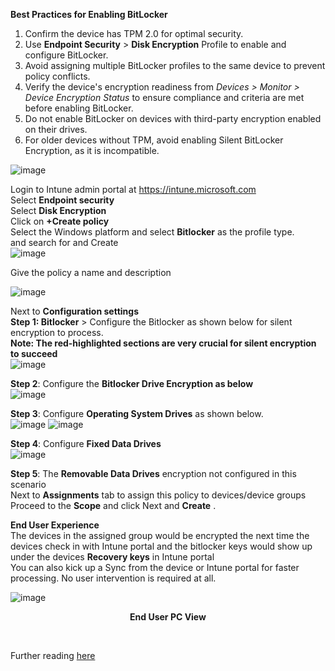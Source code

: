 
**Best Practices for Enabling BitLocker**

1. Confirm the device has TPM 2.0 for optimal security.<br />
2. Use **Endpoint Security** > **Disk Encryption** Profile to enable and configure BitLocker.<br />
3. Avoid assigning multiple BitLocker profiles to the same device to prevent policy conflicts.<br />
4. Verify the device's encryption readiness from *Devices > Monitor > Device Encryption Status* to ensure compliance and criteria are met before enabling BitLocker.<br />
5. Do not enable BitLocker on devices with third-party encryption enabled on their drives.<br />
6. For older devices without TPM, avoid enabling Silent BitLocker Encryption, as it is incompatible.<br />
 
 ![image](https://github.com/user-attachments/assets/d3ddda5c-0e18-4091-9039-f242a2d7c724)


Login to Intune admin portal at https://intune.microsoft.com<br />
Select **Endpoint security**<br />
Select **Disk Encryption** <br />
Click on **+Create policy** <br />
Select the Windows platform and select **Bitlocker** as the profile type.</br> and search for and Create<br />
![image](https://github.com/user-attachments/assets/c5e79842-c290-4cc2-9ff8-9833d612becc)

Give the policy a name and description<br />

![image](https://github.com/user-attachments/assets/7fc781b6-44be-4aea-9d5d-fb1d0a055814)

Next to **Configuration settings** <br />
**Step 1: Bitlocker** > Configure the Bitlocker as shown below for silent encryption to process.<br />
**Note: The red-highlighted sections are very crucial for silent encryption to succeed** <br />
![image](https://github.com/user-attachments/assets/b961611d-c593-4cad-ad93-abf29146646f)

**Step 2**: Configure the **Bitlocker Drive Encryption as below**<br />
![image](https://github.com/user-attachments/assets/dac164db-ee7b-4d8d-b131-d3486783c2c5)<br />

**Step 3**: Configure **Operating System Drives** as shown below.<br />
![image](https://github.com/user-attachments/assets/76e41401-1497-47cc-8d89-1bd6d02869b3)
![image](https://github.com/user-attachments/assets/18c6005a-bf0c-4183-b876-8c7a9951d71f)

**Step 4**: Configure **Fixed Data Drives**<br />
![image](https://github.com/user-attachments/assets/91fa3554-8c37-499a-a6cf-6bed5f4b95f6)

**Step 5**: The **Removable Data Drives** encryption not configured in this scenario<br />
Next to **Assignments** tab to assign this policy to devices/device groups<br />
Proceed to the **Scope** and click Next and **Create**
.<br />

**End User Experience**<br />
The devices in the assigned group would be encrypted the next time the devices check in with Intune portal and the bitlocker keys would show up under the devices **Recovery keys** in Intune portal<br />
You can also kick up a Sync from the device or Intune portal for faster processing. No user intervention is required at all. <br />

![image](https://github.com/user-attachments/assets/78bd252f-b8ac-4827-b5f7-14e5a51ffce4)
 <p align="center">
<b>End User PC View</b>
</p>
<br />





<p align="center">
<b></b>
</p>

Further reading [here](https://learn.microsoft.com/en-us/mem/intune/protect/encrypt-devices/)

